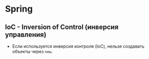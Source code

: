 # Spring


## IoC - Inversion of Control (инверсия управления)
* Если используется инверсия контроля (IoC), нельзя создавать объекты через `new`.
